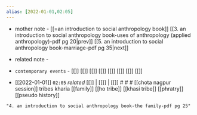 ```yaml
---
alias: [2022-01-01,02:05]
---
```

- mother note - [[=an introduction to social anthropology book]] 
[[3. an introduction to social anthropology book-uses of anthropology (applied anthropology)-pdf pg 20|prev]] [[5. an introduction to social anthropology book-marriage-pdf pg 35|next]]
- related note -
- `contemporary events` - [[]] [[]] [[]] [[]] [[]] [[]] [[]] [[]]

- [[2022-01-01]]  `02:05` _related_ [[]] | [[]] | [[]] # # #
[[chota nagpur session]] tribes
kharia
[[family]]
[[ho tribe]]
[[khasi tribe]]
[[phratry]]
[[pseudo history]]

```query
"4. an introduction to social anthropology book-the family-pdf pg 25"
```